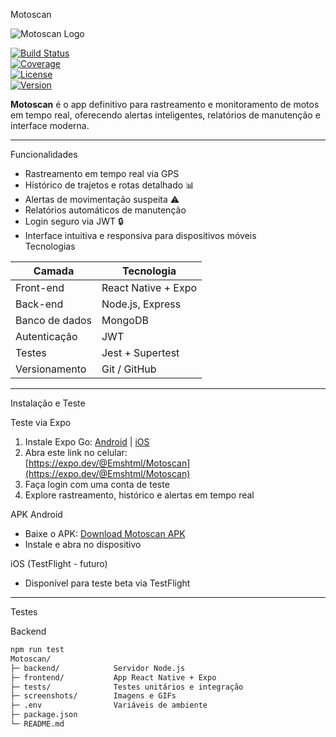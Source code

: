 
 Motoscan 

![Motoscan Logo](https://raw.githubusercontent.com/Emshtml/Motoscan/main/screenshots/logo.png)

[![Build Status](https://img.shields.io/badge/build-passing-brightgreen)](https://github.com/Emshtml/Motoscan/actions)  
[![Coverage](https://img.shields.io/badge/coverage-95%25-brightgreen)](https://github.com/Emshtml/Motoscan)  
[![License](https://img.shields.io/badge/license-MIT-blue)](LICENSE)  
[![Version](https://img.shields.io/badge/version-1.0.0-blueviolet)](https://github.com/Emshtml/Motoscan/releases)  

**Motoscan** é o app definitivo para rastreamento e monitoramento de motos em tempo real, oferecendo alertas inteligentes, relatórios de manutenção e interface moderna.  

---

Funcionalidades

- Rastreamento em tempo real via GPS 
- Histórico de trajetos e rotas detalhado 📊  
- Alertas de movimentação suspeita ⚠️  
- Relatórios automáticos de manutenção  
- Login seguro via JWT 🔒  
- Interface intuitiva e responsiva para dispositivos móveis  
 Tecnologias

| Camada       | Tecnologia |
| ------------ | ---------- |
| Front-end    | React Native + Expo |
| Back-end     | Node.js, Express |
| Banco de dados | MongoDB |
| Autenticação | JWT |
| Testes       | Jest + Supertest |
| Versionamento | Git / GitHub |

---

 Instalação e Teste

Teste via Expo

1. Instale Expo Go: [Android](https://play.google.com/store/apps/details?id=host.exp.exponent) | [iOS](https://apps.apple.com/app/expo-go/id982107779)  
2. Abra este link no celular:  
   [https://expo.dev/@Emshtml/Motoscan](https://expo.dev/@Emshtml/Motoscan)  
3. Faça login com uma conta de teste  
4. Explore rastreamento, histórico e alertas em tempo real  

APK Android

- Baixe o APK: [Download Motoscan APK](https://github.com/Emshtml/Motoscan/releases/latest)  
- Instale e abra no dispositivo  

 iOS (TestFlight - futuro)

- Disponível para teste beta via TestFlight  

---

 Testes

 Backend

```bash
npm run test
Motoscan/
├─ backend/            Servidor Node.js
├─ frontend/           App React Native + Expo
├─ tests/              Testes unitários e integração
├─ screenshots/        Imagens e GIFs
├─ .env                Variáveis de ambiente
├─ package.json
└─ README.md



